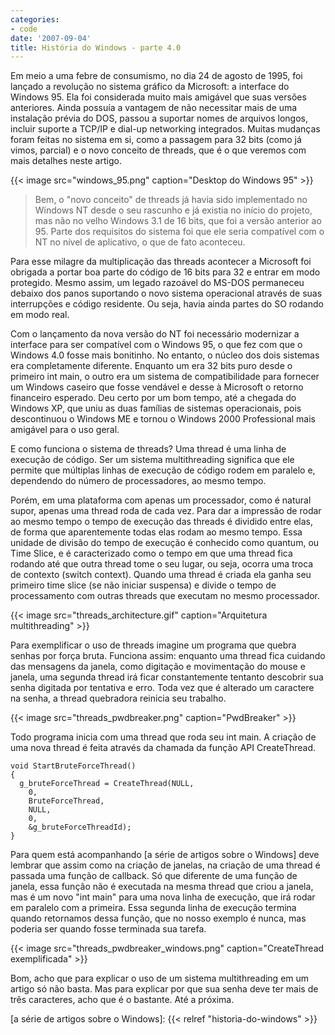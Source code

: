 ```yaml
---
categories:
- code
date: '2007-09-04'
title: História do Windows - parte 4.0
---
```


Em meio a uma febre de consumismo, no dia 24 de agosto de 1995, foi lançado a revolução no sistema gráfico da Microsoft: a interface do Windows 95. Ela foi considerada muito mais amigável que suas versões anteriores. Ainda possuía a vantagem de não necessitar mais de uma instalação prévia do DOS, passou a suportar nomes de arquivos longos, incluir suporte a TCP/IP e dial-up networking integrados. Muitas mudanças foram feitas no sistema em si, como a passagem para 32 bits (como já vimos, parcial) e o novo conceito de threads, que é o que veremos com mais detalhes neste artigo.

{{< image src="windows_95.png" caption="Desktop do Windows 95" >}}

> Bem, o "novo conceito" de threads já havia sido implementado no Windows NT desde o seu rascunho e já existia no início do projeto, mas não no velho Windows 3.1 de 16 bits, que foi a versão anterior ao 95. Parte dos requisitos do sistema foi que ele seria compatível com o NT no nível de aplicativo, o que de fato aconteceu.

Para esse milagre da multiplicação das threads acontecer a Microsoft foi obrigada a portar boa parte do código de 16 bits para 32 e entrar em modo protegido. Mesmo assim, um legado razoável do MS-DOS permaneceu debaixo dos panos suportando o novo sistema operacional através de suas interrupções e código residente. Ou seja, havia ainda partes do SO rodando em modo real.

Com o lançamento da nova versão do NT foi necessário modernizar a interface para ser compatível com o Windows 95, o que fez com que o Windows 4.0 fosse mais bonitinho. No entanto, o núcleo dos dois sistemas era completamente diferente. Enquanto um era 32 bits puro desde o primeiro int main, o outro era um sistema de compatibilidade para fornecer um Windows caseiro que fosse vendável e desse à Microsoft o retorno financeiro esperado. Deu certo por um bom tempo, até a chegada do Windows XP, que uniu as duas famílias de sistemas operacionais, pois descontinuou o Windows ME e tornou o Windows 2000 Professional mais amigável para o uso geral.

E como funciona o sistema de threads? Uma thread é uma linha de execução de código. Ser um sistema multithreading significa que ele permite que múltiplas linhas de execução de código rodem em paralelo e, dependendo do número de processadores, ao mesmo tempo.

Porém, em uma plataforma com apenas um processador, como é natural supor, apenas uma thread roda de cada vez. Para dar a impressão de rodar ao mesmo tempo o tempo de execução das threads é dividido entre elas, de forma que aparentemente todas elas rodam ao mesmo tempo. Essa unidade de divisão do tempo de execução é conhecido como quantum, ou Time Slice, e é caracterizado como o tempo em que uma thread fica rodando até que outra thread tome o seu lugar, ou seja, ocorra uma troca de contexto (switch context). Quando uma thread é criada ela ganha seu primeiro time slice (se não iniciar suspensa) e divide o tempo de processamento com outras threads que executam no mesmo processador.

{{< image src="threads_architecture.gif" caption="Arquitetura multithreading" >}}

Para exemplificar o uso de threads imagine um programa que quebra senhas por força bruta. Funciona assim: enquanto uma thread fica cuidando das mensagens da janela, como digitação e movimentação do mouse e janela, uma segunda thread irá ficar constantemente tentanto descobrir sua senha digitada por tentativa e erro. Toda vez que é alterado um caractere na senha, a thread quebradora reinicia seu trabalho.

{{< image src="threads_pwdbreaker.png" caption="PwdBreaker" >}}

Todo programa inicia com uma thread que roda seu int main. A criação de uma nova thread é feita através da chamada da função API CreateThread.

    void StartBruteForceThread()
    {
      g_bruteForceThread = CreateThread(NULL, 
        0, 
        BruteForceThread, 
        NULL, 
        0, 
        &g_bruteForceThreadId);
    }

Para quem está acompanhando [a série de artigos sobre o Windows] deve lembrar que assim como na criação de janelas, na criação de uma thread é passada uma função de callback. Só que diferente de uma função de janela, essa função não é executada na mesma thread que criou a janela, mas é um novo "int main" para uma nova linha de execução, que irá rodar em paralelo com a primeira. Essa segunda linha de execução termina quando retornamos dessa função, que no nosso exemplo é nunca, mas poderia ser quando fosse terminada sua tarefa.

{{< image src="threads_pwdbreaker_windows.png" caption="CreateThread exemplificada" >}}

Bom, acho que para explicar o uso de um sistema multithreading em um artigo só não basta. Mas para explicar por que sua senha deve ter mais de três caracteres, acho que é o bastante. Até a próxima.

[a série de artigos sobre o Windows]: {{< relref "historia-do-windows" >}}